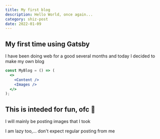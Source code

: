 ```yaml
---
title: My first blog
description: Hello World, once again...
category: shiz-post
date: 2022-01-09
---
```


## My first time using Gatsby

I have been doing web for a good several months and today I decided to make my own blog

```jsx
const MyBlog = () => (
  <>
    <Content />
    <Images />
  </>
);
```

## This is inteded for fun, ofc 🥱

I will mainly be posting images that I took

I am lazy too,... don't expect regular posting from me
